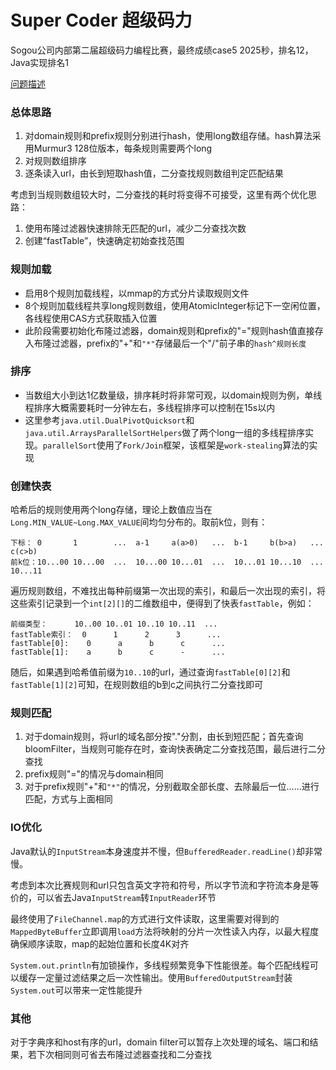 # Super Coder 超级码力

Sogou公司内部第二届超级码力编程比赛，最终成绩case5 2025秒，排名12，Java实现排名1

[问题描述](https://github.com/Ghamster0/SuperCoder2/blob/master/Problem.md)

### 总体思路

1. 对domain规则和prefix规则分别进行hash，使用long数组存储。hash算法采用Murmur3 128位版本，每条规则需要两个long
2. 对规则数组排序
3. 逐条读入url，由长到短取hash值，二分查找规则数组判定匹配结果

考虑到当规则数组较大时，二分查找的耗时将变得不可接受，这里有两个优化思路：  
1. 使用布隆过滤器快速排除无匹配的url，减少二分查找次数  
2. 创建“fastTable”，快速确定初始查找范围

### 规则加载

- 启用8个规则加载线程，以mmap的方式分片读取规则文件
- 8个规则加载线程共享long规则数组，使用AtomicInteger标记下一空闲位置，各线程使用CAS方式获取插入位置
- 此阶段需要初始化布隆过滤器，domain规则和prefix的"="规则hash值直接存入布隆过滤器，prefix的"+"和`"*"`存储最后一个"/"前子串的`hash^规则长度`

### 排序

- 当数组大小到达1亿数量级，排序耗时将非常可观，以domain规则为例，单线程排序大概需要耗时一分钟左右，多线程排序可以控制在15s以内
- 这里参考`java.util.DualPivotQuicksort`和`java.util.ArraysParallelSortHelpers`做了两个long一组的多线程排序实现。`parallelSort`使用了`Fork/Join`框架，该框架是`work-stealing`算法的实现

### 创建快表

哈希后的规则使用两个long存储，理论上数值应当在`Long.MIN_VALUE~Long.MAX_VALUE`间均匀分布的。取前k位，则有：
```
下标： 0       1        ...  a-1     a(a>0)   ...  b-1     b(b>a)   ...  c(c>b)
前k位：10...00 10...00  ...  10...00 10...01  ...  10...01 10...10  ...  10...11
```
遍历规则数组，不难找出每种前缀第一次出现的索引，和最后一次出现的索引，将这些索引记录到一个`int[2][]`的二维数组中，便得到了快表`fastTable`，例如：
```
前缀类型：      10..00 10..01 10..10 10..11  ...
fastTable索引：  0      1      2      3      ...
fastTable[0]:    0      a      b      c      ...
fastTable[1]:    a      b      c      -      ...
```
随后，如果遇到哈希值前缀为`10..10`的url，通过查询`fastTable[0][2]`和`fastTable[1][2]`可知，在规则数组的b到c之间执行二分查找即可

### 规则匹配

1. 对于domain规则，将url的域名部分按"."分割，由长到短匹配；首先查询bloomFilter，当规则可能存在时，查询快表确定二分查找范围，最后进行二分查找
2. prefix规则"="的情况与domain相同
3. 对于prefix规则"+"和`"*"`的情况，分别截取全部长度、去除最后一位……进行匹配，方式与上面相同

### IO优化

Java默认的`InputStream`本身速度并不慢，但`BufferedReader.readLine()`却非常慢。

考虑到本次比赛规则和url只包含英文字符和符号，所以字节流和字符流本身是等价的，可以省去Java`InputStream`转`InputReader`环节

最终使用了`FileChannel.map`的方式进行文件读取，这里需要对得到的`MappedByteBuffer`立即调用`load`方法将映射的分片一次性读入内存，以最大程度确保顺序读取，map的起始位置和长度4K对齐

`System.out.println`有加锁操作，多线程频繁竞争下性能很差。每个匹配线程可以缓存一定量过滤结果之后一次性输出。使用`BufferedOutputStream`封装`System.out`可以带来一定性能提升

### 其他

对于字典序和host有序的url，domain filter可以暂存上次处理的域名、端口和结果，若下次相同则可省去布隆过滤器查找和二分查找
